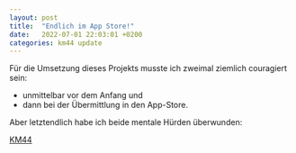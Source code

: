 ```yaml
---
layout: post
title:  "Endlich im App Store!"
date:   2022-07-01 22:03:01 +0200
categories: km44 update
---
```


Für die Umsetzung dieses Projekts musste ich zweimal ziemlich couragiert sein:

* unmittelbar vor dem Anfang und
* dann bei der Übermittlung in den App-Store.

Aber letztendlich habe ich beide mentale Hürden überwunden:

[KM44](https://apple.co/3RezYIi)
